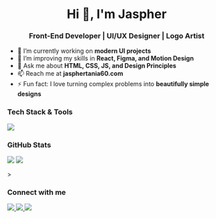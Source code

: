 <h1 align="center">Hi 👋, I'm Jaspher</h1>
<h3 align="center">Front-End Developer | UI/UX Designer | Logo Artist</h3>

- 🔭 I’m currently working on **modern UI projects**
- 🌱 I’m improving my skills in **React, Figma, and Motion Design**
- 💬 Ask me about **HTML, CSS, JS, and Design Principles**
- 📫 Reach me at **jasphertania60.com**
- ⚡ Fun fact: I love turning complex problems into **beautifully simple designs**

<h3>Tech Stack & Tools</h3>
<p align="left">
  <img src="https://skillicons.dev/icons?i=html,css,js,react,tailwind,figma,photoshop,illustrator" />
</p>

<h3>GitHub Stats</h3>
<p align="left">
  <img src="https://github-readme-stats.vercel.app/api?username=jasphertania&show_icons=true&theme=radical" />
  <img src="https://github-readme-stats.vercel.app/api/top-langs/?username=jasphertania&layout=compact&theme=radical" />
</p>
>
<h3>Connect with me</h3>
<p align="left">
  <a href="https://www.linkedin.com/in/yourprofile/" target="_blank">
    <img src="https://img.shields.io/badge/LinkedIn-%230077B5.svg?style=for-the-badge&logo=linkedin&logoColor=white" />
  </a>
  <a href="mailto:jasphertania60@gmail.com">
    <img src="https://img.shields.io/badge/Gmail-D14836?style=for-the-badge&logo=gmail&logoColor=white" />
  </a>
  <a href="https://https://www.linkedin.com/in/jaspher-tania/" target="_blank">
    <img src="https://img.shields.io/badge/Portfolio-000000?style=for-the-badge&logo=vercel&logoColor=white" />
  </a>
</p>
